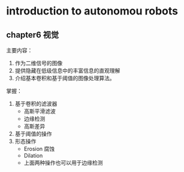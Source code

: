 
# introduction to autonomou robots


## chapter6 视觉
主要内容：
1. 作为二维信号的图像
2. 提供隐藏在低级信息中的丰富信息的直观理解
3. 介绍基本卷积和基于阈值的图像处理算法。

掌握：
1. 基于卷积的滤波器
    - 高斯平滑滤波
    - 边缘检测
    - 高斯差异
2. 基于阈值的操作
3. 形态操作
    - Erosion 腐蚀
    - Dilation
    - 上面两种操作也可以用于边缘检测

